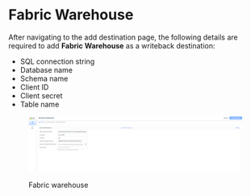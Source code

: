 # Fabric Warehouse

After navigating to the add destination page, the following details are required to add **Fabric Warehouse** as a writeback destination:

* SQL connection string
* Database name
* Schema name
* Client ID
* Client secret
* Table name

<figure><img src="../../../.gitbook/assets/image (293).png" alt=""><figcaption><p>Fabric warehouse</p></figcaption></figure>
